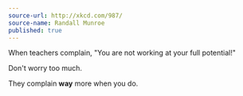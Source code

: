 ```yaml
---
source-url: http://xkcd.com/987/
source-name: Randall Munroe
published: true
---
```


<p>When teachers complain, "You are not working at your full potential!"</p>

<p>Don't worry too much.</p>

<p>They complain <strong>way</strong> more when you do.</p>


